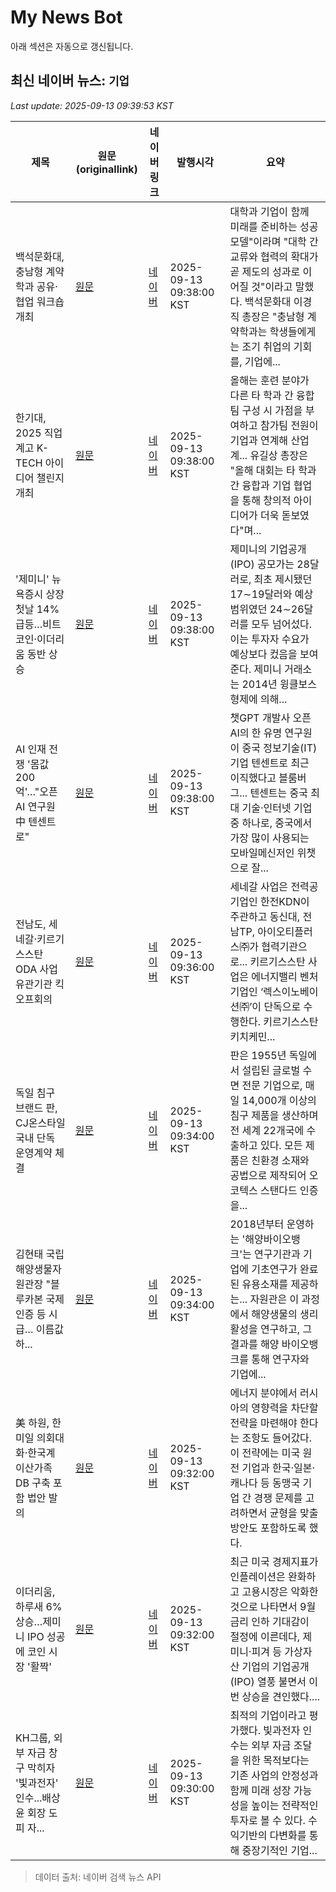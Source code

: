 # My News Bot

아래 섹션은 자동으로 갱신됩니다.

<!-- NEWS:START -->
## 최신 네이버 뉴스: `기업`
_Last update: 2025-09-13 09:39:53 KST_

| 제목 | 원문(originallink) | 네이버 링크 | 발행시각 | 요약 |
|---|---|---|---|---|
| 백석문화대, 충남형 계약학과 공유·협업 워크숍 개최 | [원문](https://www.joongdo.co.kr/web/view.php?key=20250913010004742) | [네이버](https://www.joongdo.co.kr/web/view.php?key=20250913010004742) | 2025-09-13 09:38:00 KST | 대학과 기업이 함께 미래를 준비하는 성공 모델"이라며 "대학 간 교류와 협력의 확대가 곧 제도의 성과로 이어질 것"이라고 말했다. 백석문화대 이경직 총장은 "충남형 계약학과는 학생들에게는 조기 취업의 기회를, 기업에... |
| 한기대, 2025 직업계고 K-TECH 아이디어 챌린지 개최 | [원문](https://www.joongdo.co.kr/web/view.php?key=20250913010004746) | [네이버](https://www.joongdo.co.kr/web/view.php?key=20250913010004746) | 2025-09-13 09:38:00 KST | 올해는 훈련 분야가 다른 타 학과 간 융합팀 구성 시 가점을 부여하고 참가팀 전원이 기업과 연계해 산업계... 유길상 총장은 "올해 대회는 타 학과 간 융합과 기업 협업을 통해 창의적 아이디어가 더욱 돋보였다"며... |
| '제미니' 뉴욕증시 상장 첫날 14% 급등…비트코인·이더리움 동반 상승 | [원문](https://www.topstarnews.net/news/articleView.html?idxno=15804188) | [네이버](https://www.topstarnews.net/news/articleView.html?idxno=15804188) | 2025-09-13 09:38:00 KST | 제미니의 기업공개(IPO) 공모가는 28달러로, 최초 제시됐던 17∼19달러와 예상 범위였던 24∼26달러를 모두 넘어섰다. 이는 투자자 수요가 예상보다 컸음을 보여준다. 제미니 거래소는 2014년 윙클보스 형제에 의해... |
| AI 인재 전쟁 '몸값 200억'…"오픈AI 연구원 中 텐센트로" | [원문](https://biz.sbs.co.kr/article_hub/20000259330?division=NAVER) | [네이버](https://n.news.naver.com/mnews/article/374/0000463056?sid=101) | 2025-09-13 09:38:00 KST | 챗GPT 개발사 오픈AI의 한 유명 연구원이 중국 정보기술(IT) 기업 텐센트로 최근 이직했다고 블룸버그... 텐센트는 중국 최대 기술·인터넷 기업 중 하나로, 중국에서 가장 많이 사용되는 모바일메신저인 위챗으로 잘... |
| 전남도, 세네갈·키르기스스탄 ODA 사업 유관기관 킥오프회의 | [원문](https://www.ajunews.com/view/20250913093103793) | [네이버](https://www.ajunews.com/view/20250913093103793) | 2025-09-13 09:36:00 KST | 세네갈 사업은 전력공기업인 한전KDN이 주관하고 동신대, 전남TP, 아이오티플러스㈜가 협력기관으로... 키르기스스탄 사업은 에너지밸리 벤처기업인 ‘렉스이노베이션㈜’이 단독으로 수행한다. 키르기스스탄 키치케민... |
| 독일 침구 브랜드 판, CJ온스타일 국내 단독 운영계약 체결 | [원문](https://www.slist.kr/news/articleView.html?idxno=677502) | [네이버](https://www.slist.kr/news/articleView.html?idxno=677502) | 2025-09-13 09:34:00 KST | 판은 1955년 독일에서 설립된 글로벌 수면 전문 기업으로, 매일 14,000개 이상의 침구 제품을 생산하며 전 세계 22개국에 수출하고 있다. 모든 제품은 친환경 소재와 공법으로 제작되어 오코텍스 스탠다드 인증을... |
| 김현태 국립해양생물자원관장 "블루카본 국제인증 등 시급… 이름값 하... | [원문](https://www.hdhy.co.kr/news/articleView.html?idxno=32644) | [네이버](https://www.hdhy.co.kr/news/articleView.html?idxno=32644) | 2025-09-13 09:34:00 KST | 2018년부터 운영하는 '해양바이오뱅크'는 연구기관과 기업에 기초연구가 완료된 유용소재를 제공하는... 자원관은 이 과정에서 해양생물의 생리활성을 연구하고, 그 결과를 해양 바이오뱅크를 통해 연구자와 기업에... |
| 美 하원, 한미일 의회대화·한국계 이산가족 DB 구축 포함 법안 발의 | [원문](https://biz.chosun.com/international/international_general/2025/09/13/HGDA66WT3ZCBXMPCDVOIZRV2CE/?utm_source=naver&utm_medium=original&utm_campaign=biz) | [네이버](https://n.news.naver.com/mnews/article/366/0001107720?sid=104) | 2025-09-13 09:32:00 KST | 에너지 분야에서 러시아의 영향력을 차단할 전략을 마련해야 한다는 조항도 들어갔다. 이 전략에는 미국 원전 기업과 한국·일본·캐나다 등 동맹국 기업 간 경쟁 문제를 고려하면서 균형을 맞출 방안도 포함하도록 했다. |
| 이더리움, 하루새 6% 상승…제미니 IPO 성공에 코인 시장 '활짝' | [원문](http://www.edaily.co.kr/news/newspath.asp?newsid=01633446642299792) | [네이버](https://n.news.naver.com/mnews/article/018/0006114442?sid=101) | 2025-09-13 09:32:00 KST | 최근 미국 경제지표가 인플레이션은 완화하고 고용시장은 악화한 것으로 나타면서 9월 금리 인하 기대감이 절정에 이른데다, 제미니·피겨 등 가상자산 기업의 기업공개(IPO) 열풍 불면서 이번 상승을 견인했다.... |
| KH그룹, 외부 자금 창구 막히자 '빛과전자' 인수...배상윤 회장 도피 자... | [원문](http://www.lkp.news/news/articleView.html?idxno=69118) | [네이버](http://www.lkp.news/news/articleView.html?idxno=69118) | 2025-09-13 09:30:00 KST | 최적의 기업이라고 평가했다. 빛과전자 인수는 외부 자금 조달을 위한 목적보다는 기존 사업의 안정성과 함께 미래 성장 가능성을 높이는 전략적인  투자로 볼 수 있다. 수익기반의 다변화를 통해 중장기적인 기업... |

> 데이터 출처: 네이버 검색 뉴스 API
<!-- NEWS:END -->
